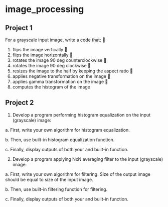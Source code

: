 # image_processing

## Project 1

For a grayscale input image, write a code that; 
1. flips the image vertically 
2. flips the image horizontally 
3. rotates the image 90 deg counterclockwise 
4. rotates the image 90 deg clockwise 
5. resizes the image to the half by keeping the aspect ratio 
6. applies negative transformation on the image 
7. applies gamma transformation on the image 
8. computes the histogram of the image

## Project 2

1) Develop a program performing histogram equalization on the input (grayscale) image: 

  a. First, write your own algorithm for histogram equalization. 

  b. Then, use built-in histogram equalization function. 

  c. Finally, display outputs of both your and built-in function. 

2) Develop a program applying NxN averaging filter to the input (grayscale) image: 

  a. First, write your own algorithm for filtering. Size of the output image should be equal to size of the input image.

  b. Then, use built-in filtering function for filtering. 

  c. Finally, display outputs of both your and built-in function.
